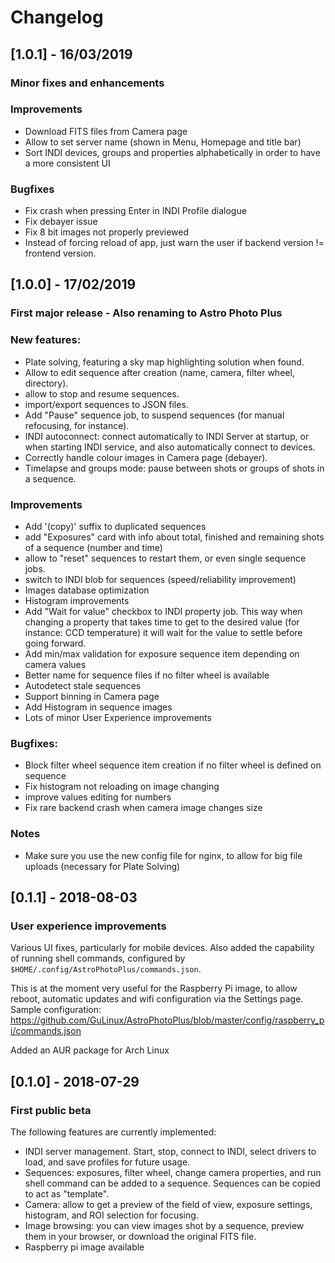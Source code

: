 # Changelog

## [1.0.1] - 16/03/2019
### Minor fixes and enhancements

### Improvements

 - Download FITS files from Camera page
 - Allow to set server name (shown in Menu, Homepage and title bar)
 - Sort INDI devices, groups and properties alphabetically in order to have a more consistent UI
 
### Bugfixes

 - Fix crash when pressing Enter in INDI Profile dialogue
 - Fix debayer issue
 - Fix 8 bit images not properly previewed
 - Instead of forcing reload of app, just warn the user if backend version != frontend version.

## [1.0.0] - 17/02/2019
### First major release - Also renaming to Astro Photo Plus

### New features:

 - Plate solving, featuring a sky map highlighting solution when found.
 - Allow to edit sequence after creation (name, camera, filter wheel, directory).
 - allow to stop and resume sequences.
 - import/export sequences to JSON files.
 - Add "Pause" sequence job, to suspend sequences (for manual refocusing, for instance).
 - INDI autoconnect: connect automatically to INDI Server at startup, or when starting INDI service, and also automatically connect to devices.
 - Correctly handle colour images in Camera page (debayer).
 - Timelapse and groups mode: pause between shots or groups of shots in a sequence.

### Improvements

 - Add '(copy)' suffix to duplicated sequences
 - add "Exposures" card with info about total, finished and remaining shots of a sequence (number and time)
 - allow to "reset" sequences to restart them, or even single sequence jobs.
 - switch to INDI blob for sequences (speed/reliability improvement)
 - Images database optimization
 - Histogram improvements
 - Add "Wait for value" checkbox to INDI property job. This way when changing a property that takes time to get to the desired value (for instance: CCD temperature) it will wait for the value to settle before going forward.
 - Add min/max validation for exposure sequence item depending on camera values
 - Better name for sequence files if no filter wheel is available
 - Autodetect stale sequences
 - Support binning in Camera page
 - Add Histogram in sequence images
 - Lots of minor User Experience improvements

### Bugfixes:

 - Block filter wheel sequence item creation if no filter wheel is defined on sequence
 - Fix histogram not reloading on image changing
 - improve values editing for numbers
 - Fix rare backend crash when camera image changes size

### Notes
 - Make sure you use the new config file for nginx, to allow for big file uploads (necessary for Plate Solving)

## [0.1.1] - 2018-08-03
### User experience improvements
Various UI fixes, particularly for mobile devices.
Also added the capability of running shell commands, configured by `$HOME/.config/AstroPhotoPlus/commands.json`.

This is at the moment very useful for the Raspberry Pi image, to allow reboot, automatic updates and wifi configuration via the Settings page.
Sample configuration: https://github.com/GuLinux/AstroPhotoPlus/blob/master/config/raspberry_pi/commands.json

Added an AUR package for Arch Linux

## [0.1.0] - 2018-07-29
### First public beta
The following features are currently implemented:
 - INDI server management. Start, stop, connect to INDI, select drivers to load, and save profiles for future usage.
 - Sequences: exposures, filter wheel, change camera properties, and run shell command can be added to a sequence. Sequences can be copied to act as "template".
 - Camera: allow to get a preview of the field of view, exposure settings, histogram, and ROI selection for focusing.
 - Image browsing: you can view images shot by a sequence, preview them in your browser, or download the original FITS file.
 - Raspberry pi image available


